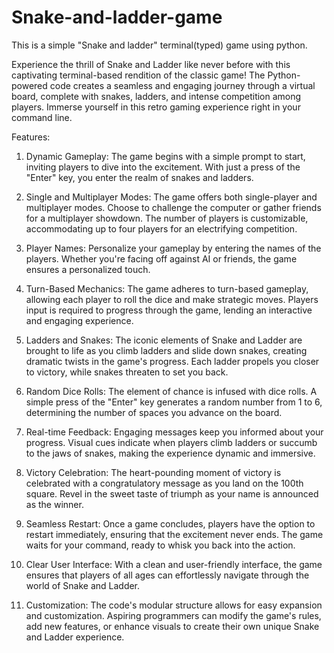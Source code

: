 # Snake-and-ladder-game
This is a simple "Snake and ladder" terminal(typed) game using python.


Experience the thrill of Snake and Ladder like never before with this captivating terminal-based rendition of the classic game! 
The Python-powered code creates a seamless and engaging journey through a virtual board, complete with snakes, ladders, and intense competition among players. Immerse yourself in this retro gaming experience right in your command line.

Features:

1. Dynamic Gameplay: The game begins with a simple prompt to start, inviting players to dive into the excitement. With just a press of the "Enter" key, you enter the realm of snakes and ladders.

2. Single and Multiplayer Modes: The game offers both single-player and multiplayer modes. Choose to challenge the computer or gather friends for a multiplayer showdown. The number of players is customizable, accommodating up to four players for an electrifying competition.

3. Player Names: Personalize your gameplay by entering the names of the players. Whether you're facing off against AI or friends, the game ensures a personalized touch.

4. Turn-Based Mechanics: The game adheres to turn-based gameplay, allowing each player to roll the dice and make strategic moves. Players input is required to progress through the game, lending an interactive and engaging experience.

5. Ladders and Snakes: The iconic elements of Snake and Ladder are brought to life as you climb ladders and slide down snakes, creating dramatic twists in the game's progress. Each ladder propels you closer to victory, while snakes threaten to set you back.

6. Random Dice Rolls: The element of chance is infused with dice rolls. A simple press of the "Enter" key generates a random number from 1 to 6, determining the number of spaces you advance on the board.

7. Real-time Feedback: Engaging messages keep you informed about your progress. Visual cues indicate when players climb ladders or succumb to the jaws of snakes, making the experience dynamic and immersive.

8. Victory Celebration: The heart-pounding moment of victory is celebrated with a congratulatory message as you land on the 100th square. Revel in the sweet taste of triumph as your name is announced as the winner.

9. Seamless Restart: Once a game concludes, players have the option to restart immediately, ensuring that the excitement never ends. The game waits for your command, ready to whisk you back into the action.

10. Clear User Interface: With a clean and user-friendly interface, the game ensures that players of all ages can effortlessly navigate through the world of Snake and Ladder.

11. Customization: The code's modular structure allows for easy expansion and customization. Aspiring programmers can modify the game's rules, add new features, or enhance visuals to create their own unique Snake and Ladder experience.





